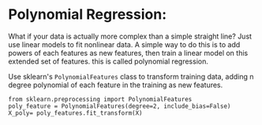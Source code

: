 # Polynomial Regression:
What if your data is actually more complex than a simple straight line? 
Just use linear models to fit nonlinear data. A simple way to do this is to add powers of each features as new features, then train a linear model on this extended set of features. this is called polynomial regression.

Use sklearn's `PolynomialFeatures` class to transform training data, adding n degree polynomial of each feature in the training as new features.

```
from sklearn.preprocessing import PolynomialFeatures
poly_feature = PolynomialFeatures(degree=2, include_bias=False)
X_poly= poly_features.fit_transform(X)
```
